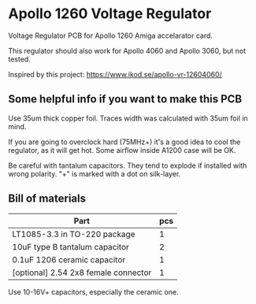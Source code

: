 # Apollo 1260 Voltage Regulator

Voltage Regulator PCB for Apollo 1260 Amiga accelarator card.

This regulator should also work for Apollo 4060 and Apollo 3060, but not tested. 

Inspired by this project: https://www.ikod.se/apollo-vr-12604060/

## Some helpful info if you want to make this PCB

Use 35um thick copper foil. Traces width was calculated with 35um foil in mind.

If you are going to overclock hard (75MHz+) it's a good idea to cool the regulator, as it will get hot. Some airflow inside A1200 case will be OK.

Be careful with tantalum capacitors. They tend to explode if installed with wrong polarity. "+" is marked with a dot on silk-layer.

## Bill of materials

| Part                                  | pcs |
| --------------------------------------|-----|
| LT1085-3.3 in TO-220 package          | 1   |
| 10uF type B tantalum capacitor        | 2   |
| 0.1uF 1206 ceramic capacitor          | 1   |
| [optional] 2.54 2x8 female connector  | 1   |

Use 10-16V+ capacitors, especially the ceramic one.
